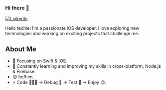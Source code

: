### Hi there 👋

[![LinkedIn](https://img.shields.io/badge/LinkedIn-Profile-blue)](https://www.linkedin.com/in/ezhiladhavan21/)

Hello techie! I'm a passionate iOS developer. I love exploring new technologies and working on exciting projects that challenge me.

## About Me

- 🔭 Focusing on Swift & iOS.
- 🌱 Constantly learning and improving my skills in cross-platform, Node.js & Firebase.
- 😄 he/him.
- ⚡ Code 👨🏻‍💻 -> Debug 🐞 -> Test 📲 -> Enjoy 😊.
